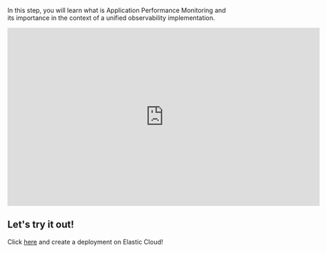 In this step, you will learn what is Application Performance Monitoring and its importance in the context of a unified observability implementation.

<iframe style="width: 700px;height: 400px;" src="https://www.youtube.com/embed/BBGEG21CGo0" frameborder="0" allow="accelerometer; autoplay; encrypted-media; gyroscope; picture-in-picture" allowfullscreen></iframe>

## Let's try it out!

Click [here](https://cloud.elastic.co/deployments/create) and create a deployment on Elastic Cloud!
